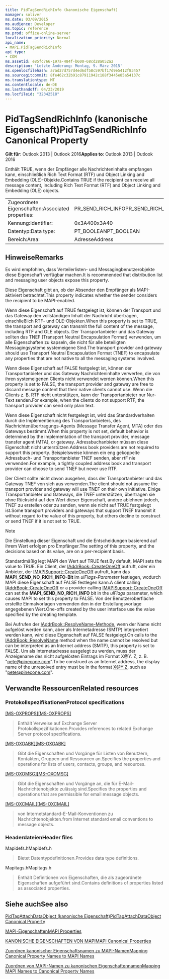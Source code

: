 ```yaml
---
title: PidTagSendRichInfo (kanonische Eigenschaft)
manager: soliver
ms.date: 03/09/2015
ms.audience: Developer
ms.topic: reference
ms.prod: office-online-server
localization_priority: Normal
api_name:
- MAPI.PidTagSendRichInfo
api_type:
- COM
ms.assetid: e85fc766-197a-484f-b600-68cd28a052a2
description: 'Letzte Änderung: Montag, 9. März 2015'
ms.openlocfilehash: a7ad27d757d4ed6df58c597bf17d9e5412f83457
ms.sourcegitcommit: 8fe462c32b91c87911942c188f3445e85a54137c
ms.translationtype: MT
ms.contentlocale: de-DE
ms.lasthandoff: 04/23/2019
ms.locfileid: "32342518"
---
```

# <a name="pidtagsendrichinfo-canonical-property"></a><span data-ttu-id="f4ab6-103">PidTagSendRichInfo (kanonische Eigenschaft)</span><span class="sxs-lookup"><span data-stu-id="f4ab6-103">PidTagSendRichInfo Canonical Property</span></span>

  
  
<span data-ttu-id="f4ab6-104">**Gilt für**: Outlook 2013 | Outlook 2016</span><span class="sxs-lookup"><span data-stu-id="f4ab6-104">**Applies to**: Outlook 2013 | Outlook 2016</span></span> 
  
<span data-ttu-id="f4ab6-105">Enthält TRUE, wenn der Empfänger alle Nachrichteninhalte empfangen kann, einschließlich Rich Text Format (RTF) und Object Linking and Embedding (OLE)-Objekte.</span><span class="sxs-lookup"><span data-stu-id="f4ab6-105">Contains TRUE if the recipient can receive all message content, including Rich Text Format (RTF) and Object Linking and Embedding (OLE) objects.</span></span> 
  
|||
|:-----|:-----|
|<span data-ttu-id="f4ab6-106">Zugeordnete Eigenschaften:</span><span class="sxs-lookup"><span data-stu-id="f4ab6-106">Associated properties:</span></span>  <br/> |<span data-ttu-id="f4ab6-107">PR_SEND_RICH_INFO</span><span class="sxs-lookup"><span data-stu-id="f4ab6-107">PR_SEND_RICH_INFO</span></span>  <br/> |
|<span data-ttu-id="f4ab6-108">Kennung:</span><span class="sxs-lookup"><span data-stu-id="f4ab6-108">Identifier:</span></span>  <br/> |<span data-ttu-id="f4ab6-109">0x3A40</span><span class="sxs-lookup"><span data-stu-id="f4ab6-109">0x3A40</span></span>  <br/> |
|<span data-ttu-id="f4ab6-110">Datentyp:</span><span class="sxs-lookup"><span data-stu-id="f4ab6-110">Data type:</span></span>  <br/> |<span data-ttu-id="f4ab6-111">PT_BOOLEAN</span><span class="sxs-lookup"><span data-stu-id="f4ab6-111">PT_BOOLEAN</span></span>  <br/> |
|<span data-ttu-id="f4ab6-112">Bereich:</span><span class="sxs-lookup"><span data-stu-id="f4ab6-112">Area:</span></span>  <br/> |<span data-ttu-id="f4ab6-113">Adresse</span><span class="sxs-lookup"><span data-stu-id="f4ab6-113">Address</span></span>  <br/> |
   
## <a name="remarks"></a><span data-ttu-id="f4ab6-114">Hinweise</span><span class="sxs-lookup"><span data-stu-id="f4ab6-114">Remarks</span></span>

<span data-ttu-id="f4ab6-115">Es wird empfohlen, dass Verteilerlisten- und Messagingbenutzerobjekte diese Eigenschaft verfügbar machen.</span><span class="sxs-lookup"><span data-stu-id="f4ab6-115">It is recommended that distribution list and messaging user objects expose this property.</span></span> 
  
<span data-ttu-id="f4ab6-116">Diese Eigenschaft gibt an, ob der Absender den Empfänger als MAPI-aktiviert betrachtet.</span><span class="sxs-lookup"><span data-stu-id="f4ab6-116">This property indicates whether the sender considers the recipient to be MAPI-enabled.</span></span> 
  
<span data-ttu-id="f4ab6-117">Wenn diese Eigenschaft auf TRUE festgelegt ist, können der Transport und das Gateway den vollständigen Inhalt der Nachricht übertragen, einschließlich RTF- und OLE-Objekten.</span><span class="sxs-lookup"><span data-stu-id="f4ab6-117">When this property is set to TRUE, the transport and gateway can transmit the full content of the message, including RTF and OLE objects.</span></span> <span data-ttu-id="f4ab6-118">Der Transportanbieter und das Gateway sollten das TNEF (Transport Neutral Encapsulation Format) verwenden, um alle Eigenschaften zu kapseln, die nicht für alle beteiligten Messagingsysteme systemeigene Sind.</span><span class="sxs-lookup"><span data-stu-id="f4ab6-118">The transport provider and gateway should use Transport Neutral Encapsulation Format (TNEF) to encapsulate any properties that are not native to all the messaging systems involved.</span></span> 
  
<span data-ttu-id="f4ab6-119">Wenn diese Eigenschaft auf FALSE festgelegt ist, können der Transportanbieter und das Gateway Nachrichteninhalte verwerfen, die von ihren systemeigenen Clients nicht verwendet werden können.</span><span class="sxs-lookup"><span data-stu-id="f4ab6-119">When this property is set to FALSE, the transport provider and gateway are free to discard message content that their native clients cannot use.</span></span> <span data-ttu-id="f4ab6-120">Wenn die Clients z. B. RTF nicht unterstützen, kann der Transportanbieter nur Nur-Text senden.</span><span class="sxs-lookup"><span data-stu-id="f4ab6-120">For example, when the clients do not support RTF, the transport provider can send only plain text.</span></span> 
  
<span data-ttu-id="f4ab6-121">Wenn diese Eigenschaft nicht festgelegt ist, wird das Standardverhalten durch die Implementierung des Transportanbieters, des Nachrichtenübertragungs-Agents (Message Transfer Agent, MTA) oder des Gateways bestimmt.</span><span class="sxs-lookup"><span data-stu-id="f4ab6-121">When this property is not set, default behavior is determined by the implementation of the transport provider, message transfer agent (MTA), or gateway.</span></span> <span data-ttu-id="f4ab6-122">Adressbuchanbieter müssen diese Eigenschaft nicht unterstützen.</span><span class="sxs-lookup"><span data-stu-id="f4ab6-122">Address book providers are not required to support this property.</span></span> <span data-ttu-id="f4ab6-123">Beispielsweise können ein eng gekoppelte Adressbuch- und Transportanbieter TNEF senden, aber rtF nie verwenden.</span><span class="sxs-lookup"><span data-stu-id="f4ab6-123">For example, a tightly coupled address book and transport provider can choose to send TNEF but never use RTF.</span></span> 
  
<span data-ttu-id="f4ab6-124">Der Client sollte nicht davon ausgehen, dass der Transportanbieter und das Gateway TNEF von sich aus verwenden.</span><span class="sxs-lookup"><span data-stu-id="f4ab6-124">The client should not assume the transport provider and gateway will use TNEF on their own initiative.</span></span> <span data-ttu-id="f4ab6-125">Einige Transportanbieter und Gateways, die TNEF unterstützen, übertragen sie ohne Rücksicht auf den Wert dieser Eigenschaft, andere ablehnen jedoch, TNEF zu erstellen oder zu senden, wenn sie nicht auf TRUE festgelegt ist.</span><span class="sxs-lookup"><span data-stu-id="f4ab6-125">Some transport providers and gateways that support TNEF transmit it without regard to the value of this property, but others decline to construct or send TNEF if it is not set to TRUE.</span></span> 
  
> [!NOTE]
> <span data-ttu-id="f4ab6-126">Die Einstellung dieser Eigenschaft und die Entscheidungen basierend auf ihrem Wert erfolgen pro Empfänger.</span><span class="sxs-lookup"><span data-stu-id="f4ab6-126">The setting of this property, and the decisions based on its value, are on a per-recipient basis.</span></span> 
  
<span data-ttu-id="f4ab6-127">Standardmäßig legt MAPI den Wert auf TRUE fest.</span><span class="sxs-lookup"><span data-stu-id="f4ab6-127">By default, MAPI sets the value to TRUE.</span></span> <span data-ttu-id="f4ab6-128">Ein Client, der [IAddrBook::CreateOneOff](iaddrbook-createoneoff.md) aufruft, oder ein Anbieter, der [IMAPISupport::CreateOneOff](imapisupport-createoneoff.md) aufruft, kann das **MAPI_SEND_NO_RICH_INFO-Bit** im  _ulFlags-Parameter_ festlegen, wodurch MAPI diese Eigenschaft auf FALSE festlegen kann.</span><span class="sxs-lookup"><span data-stu-id="f4ab6-128">A client calling [IAddrBook::CreateOneOff](iaddrbook-createoneoff.md) or a provider calling [IMAPISupport::CreateOneOff](imapisupport-createoneoff.md) can set the **MAPI_SEND_NO_RICH_INFO** bit in the  _ulFlags_ parameter, which causes MAPI to set this property to FALSE.</span></span> <span data-ttu-id="f4ab6-129">Von der Benutzeroberfläche erstellte Einmalvorlagen verwenden den in der Erstellungsvorlage angegebenen Wert.</span><span class="sxs-lookup"><span data-stu-id="f4ab6-129">One-offs created by the user interface use the value specified by the creating template.</span></span> 
  
<span data-ttu-id="f4ab6-130">Bei Aufrufen der [IAddrBook::ResolveName-Methode,](iaddrbook-resolvename.md) wenn der Name nicht aufgelöst werden kann, aber als Internetadresse (SMTP) interpretiert werden kann, wird diese Eigenschaft auf FALSE festgelegt.</span><span class="sxs-lookup"><span data-stu-id="f4ab6-130">On calls to the [IAddrBook::ResolveName](iaddrbook-resolvename.md) method when the name cannot be resolved but can be interpreted as an Internet address (SMTP), this property is set to FALSE.</span></span> <span data-ttu-id="f4ab6-131">Um als Internetadresse ausgelegt zu werden, muss der Anzeigename des nicht aufgelösten Eintrags im Format X@Y. Z, z. B. "pete@pinecone.com".</span><span class="sxs-lookup"><span data-stu-id="f4ab6-131">To be construed as an Internet address, the display name of the unresolved entry must be in the format X@Y.Z, such as "pete@pinecone.com".</span></span> 
  
## <a name="related-resources"></a><span data-ttu-id="f4ab6-132">Verwandte Ressourcen</span><span class="sxs-lookup"><span data-stu-id="f4ab6-132">Related resources</span></span>

### <a name="protocol-specifications"></a><span data-ttu-id="f4ab6-133">Protokollspezifikationen</span><span class="sxs-lookup"><span data-stu-id="f4ab6-133">Protocol specifications</span></span>

<span data-ttu-id="f4ab6-134">[[MS-OXPROPS]](https://msdn.microsoft.com/library/f6ab1613-aefe-447d-a49c-18217230b148%28Office.15%29.aspx)</span><span class="sxs-lookup"><span data-stu-id="f4ab6-134">[[MS-OXPROPS]](https://msdn.microsoft.com/library/f6ab1613-aefe-447d-a49c-18217230b148%28Office.15%29.aspx)</span></span>
  
> <span data-ttu-id="f4ab6-135">Enthält Verweise auf Exchange Server Protokollspezifikationen.</span><span class="sxs-lookup"><span data-stu-id="f4ab6-135">Provides references to related Exchange Server protocol specifications.</span></span>
    
<span data-ttu-id="f4ab6-136">[[MS-OXOABK]](https://msdn.microsoft.com/library/f4cf9b4c-9232-4506-9e71-2270de217614%28Office.15%29.aspx)</span><span class="sxs-lookup"><span data-stu-id="f4ab6-136">[[MS-OXOABK]](https://msdn.microsoft.com/library/f4cf9b4c-9232-4506-9e71-2270de217614%28Office.15%29.aspx)</span></span>
  
> <span data-ttu-id="f4ab6-137">Gibt die Eigenschaften und Vorgänge für Listen von Benutzern, Kontakten, Gruppen und Ressourcen an.</span><span class="sxs-lookup"><span data-stu-id="f4ab6-137">Specifies the properties and operations for lists of users, contacts, groups, and resources.</span></span>
    
<span data-ttu-id="f4ab6-138">[[MS-OXOMSG]](https://msdn.microsoft.com/library/daa9120f-f325-4afb-a738-28f91049ab3c%28Office.15%29.aspx)</span><span class="sxs-lookup"><span data-stu-id="f4ab6-138">[[MS-OXOMSG]](https://msdn.microsoft.com/library/daa9120f-f325-4afb-a738-28f91049ab3c%28Office.15%29.aspx)</span></span>
  
> <span data-ttu-id="f4ab6-139">Gibt die Eigenschaften und Vorgänge an, die für E-Mail-Nachrichtenobjekte zulässig sind.</span><span class="sxs-lookup"><span data-stu-id="f4ab6-139">Specifies the properties and operations that are permissible for email message objects.</span></span>
    
<span data-ttu-id="f4ab6-140">[[MS-OXCMAIL]](https://msdn.microsoft.com/library/b60d48db-183f-4bf5-a908-f584e62cb2d4%28Office.15%29.aspx)</span><span class="sxs-lookup"><span data-stu-id="f4ab6-140">[[MS-OXCMAIL]](https://msdn.microsoft.com/library/b60d48db-183f-4bf5-a908-f584e62cb2d4%28Office.15%29.aspx)</span></span>
  
> <span data-ttu-id="f4ab6-141">von Internetstandard-E-Mail-Konventionen zu Nachrichtenobjekten.</span><span class="sxs-lookup"><span data-stu-id="f4ab6-141">from Internet standard email conventions to message objects.</span></span>
    
### <a name="header-files"></a><span data-ttu-id="f4ab6-142">Headerdateien</span><span class="sxs-lookup"><span data-stu-id="f4ab6-142">Header files</span></span>

<span data-ttu-id="f4ab6-143">Mapidefs.h</span><span class="sxs-lookup"><span data-stu-id="f4ab6-143">Mapidefs.h</span></span>
  
> <span data-ttu-id="f4ab6-144">Bietet Datentypdefinitionen.</span><span class="sxs-lookup"><span data-stu-id="f4ab6-144">Provides data type definitions.</span></span>
    
<span data-ttu-id="f4ab6-145">Mapitags.h</span><span class="sxs-lookup"><span data-stu-id="f4ab6-145">Mapitags.h</span></span>
  
> <span data-ttu-id="f4ab6-146">Enthält Definitionen von Eigenschaften, die als zugeordnete Eigenschaften aufgeführt sind.</span><span class="sxs-lookup"><span data-stu-id="f4ab6-146">Contains definitions of properties listed as associated properties.</span></span>
    
## <a name="see-also"></a><span data-ttu-id="f4ab6-147">Siehe auch</span><span class="sxs-lookup"><span data-stu-id="f4ab6-147">See also</span></span>



[<span data-ttu-id="f4ab6-148">PidTagAttachDataObject (kanonische Eigenschaft)</span><span class="sxs-lookup"><span data-stu-id="f4ab6-148">PidTagAttachDataObject Canonical Property</span></span>](pidtagattachdataobject-canonical-property.md)


[<span data-ttu-id="f4ab6-149">MAPI-Eigenschaften</span><span class="sxs-lookup"><span data-stu-id="f4ab6-149">MAPI Properties</span></span>](mapi-properties.md)
  
[<span data-ttu-id="f4ab6-150">KANONISCHE EIGENSCHAFTEN VON MAPI</span><span class="sxs-lookup"><span data-stu-id="f4ab6-150">MAPI Canonical Properties</span></span>](mapi-canonical-properties.md)
  
[<span data-ttu-id="f4ab6-151">Zuordnen kanonischer Eigenschaftsnamen zu MAPI-Namen</span><span class="sxs-lookup"><span data-stu-id="f4ab6-151">Mapping Canonical Property Names to MAPI Names</span></span>](mapping-canonical-property-names-to-mapi-names.md)
  
[<span data-ttu-id="f4ab6-152">Zuordnen von MAPI-Namen zu kanonischen Eigenschaftennamen</span><span class="sxs-lookup"><span data-stu-id="f4ab6-152">Mapping MAPI Names to Canonical Property Names</span></span>](mapping-mapi-names-to-canonical-property-names.md)

